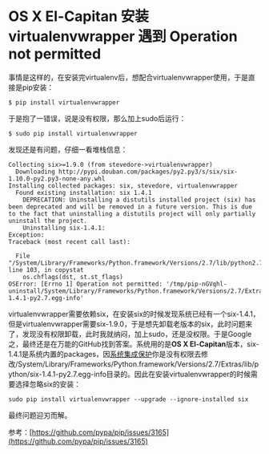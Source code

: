 OS X El-Capitan 安装 virtualenvwrapper 遇到 Operation not permitted
=============================
事情是这样的，在安装完virtualenv后，想配合virtualenvwrapper使用，于是直接是pip安装：  
	
	$ pip install virtualenvwrapper

于是抱了一错误，说是没有权限，那么加上sudo后运行：  
	
	$ sudo pip install virtualenvwrapper

发现还是有问题，仔细一看堆栈信息：  

	
	Collecting six>=1.9.0 (from stevedore->virtualenvwrapper)
	  Downloading http://pypi.douban.com/packages/py2.py3/s/six/six-1.10.0-py2.py3-none-any.whl
	Installing collected packages: six, stevedore, virtualenvwrapper
	  Found existing installation: six 1.4.1
	    DEPRECATION: Uninstalling a distutils installed project (six) has been deprecated and will be removed in a future version. This is due to the fact that uninstalling a distutils project will only partially uninstall the project.
	    Uninstalling six-1.4.1:
	Exception:
	Traceback (most recent call last):
	  
	  File "/System/Library/Frameworks/Python.framework/Versions/2.7/lib/python2.7/shutil.py", line 103, in copystat
	    os.chflags(dst, st.st_flags)
	OSError: [Errno 1] Operation not permitted: '/tmp/pip-nGVqhl-uninstall/System/Library/Frameworks/Python.framework/Versions/2.7/Extras/lib/python/six-1.4.1-py2.7.egg-info'

virtualenvwrapper需要依赖six，在安装six的时候发现系统已经有一个six-1.4.1，但是virtualenvwrapper需要six-1.9.0，于是想先卸载老版本的six，此时问题来了，发现没有权限卸载，此时我就纳闷，加上sudo，还是没权限。于是Google之，最终还是在万能的GitHub找到答案。系统用的是**OS X El-Capitan**版本，six-1.4.1是系统内置的packages，因[系统集成保护](https://en.wikipedia.org/wiki/System_Integrity_Protection)你是没有权限去修改/System/Library/Frameworks/Python.framework/Versions/2.7/Extras/lib/python/six-1.4.1-py2.7.egg-info目录的。因此在安装virtualenvwrapper的时候需要选择忽略six的安装：    
	
	sudo pip install virtualenvwrapper --upgrade --ignore-installed six

最终问题迎刃而解。

参考：[https://github.com/pypa/pip/issues/3165](https://github.com/pypa/pip/issues/3165)
